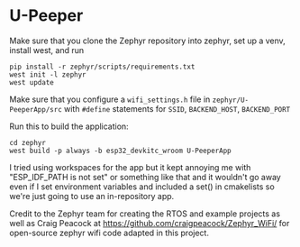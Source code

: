 
# U-Peeper

Make sure that you clone the Zephyr repository into zephyr, set up a venv, install west, and run

```
pip install -r zephyr/scripts/requirements.txt
west init -l zephyr
west update
```

Make sure that you configure a `wifi_settings.h` file in `zephyr/U-PeeperApp/src` with `#define` statements for `SSID`, `BACKEND_HOST`, `BACKEND_PORT`

Run this to build the application:
```
cd zephyr
west build -p always -b esp32_devkitc_wroom U-PeeperApp
```

I tried using workspaces for the app but it kept annoying me with "ESP_IDF_PATH is not set" or something like that and it wouldn't go away even if I set environment variables and included a set() in cmakelists so we're just going to use an in-repository app.



Credit to the Zephyr team for creating the RTOS and example projects as well as Craig Peacock at https://github.com/craigpeacock/Zephyr_WiFi/ for open-source zephyr wifi code adapted in this project.
